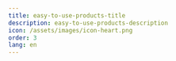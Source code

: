 ```yaml
---
title: easy-to-use-products-title
description: easy-to-use-products-description
icon: /assets/images/icon-heart.png
order: 3
lang: en
---
```

